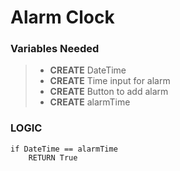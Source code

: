 # Alarm Clock

### Variables Needed
> - **CREATE** DateTime 
> - **CREATE** Time input for alarm
> - **CREATE** Button to add alarm
> - **CREATE** alarmTime



### LOGIC
```
if DateTime == alarmTime
    RETURN True

